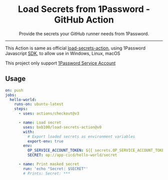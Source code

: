 <div align="center">
  <h1>Load Secrets from 1Password - GitHub Action</h1>
  <p>Provide the secrets your GitHub runner needs from 1Password.</p>
</div>

---

This Action is same as official
[load-secrets-action](https://github.com/1Password/load-secrets-action), using
1Password Javascript [SDK](https://github.com/1Password/onepassword-sdk-js), to
allow use in Windows, Linux, macOS

This project only support
[1Password Service Account](https://developer.1password.com/docs/service-accounts/get-started)

## Usage

```yaml
on: push
jobs:
  hello-world:
    runs-on: ubuntu-latest
    steps:
      - uses: actions/checkout@v3

      - name: Load secret
        uses: bxb100/load-secrets-action@v0
        with:
          # Export loaded secrets as environment variables
          export-env: true
        env:
          OP_SERVICE_ACCOUNT_TOKEN: ${{ secrets.OP_SERVICE_ACCOUNT_TOKEN }}
          SECRET: op://app-cicd/hello-world/secret

      - name: Print masked secret
        run: 'echo "Secret: $SECRET"'
        # Prints: Secret: ***
```
